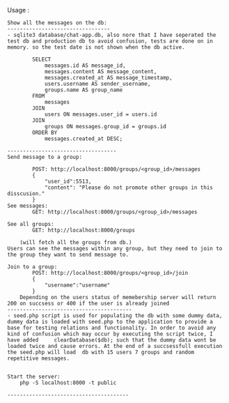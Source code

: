 Usage : 

    Show all the messages on the db: 
    ---------------------------------
    - sqlite3 database/chat-app.db, also nore that I have seperated the test db and production db to avoid confusion, tests are done on in memory. so the test date is not shown when the db active.

            SELECT 
                messages.id AS message_id,
                messages.content AS message_content,
                messages.created_at AS message_timestamp,
                users.username AS sender_username,
                groups.name AS group_name
            FROM 
                messages
            JOIN 
                users ON messages.user_id = users.id
            JOIN 
                groups ON messages.group_id = groups.id
            ORDER BY 
                messages.created_at DESC;
        
    -----------------------------------
    Send message to a group: 

            POST: http://localhost:8000/groups/<group_id>/messages
            {
                "user_id":5513,
                "content": "Please do not promote other groups in this disscusion."
            }
    See messages: 
            GET: http://localhost:8000/groups/<group_id>/messages

    See all groups:
            GET: http://localhost:8000/groups

        (will fetch all the groups from db.)
    Users can see the messages within any group, but they need to join to the group they want to send message to.

    Join to a group:
            POST: http://localhost:8000/groups/<group_id>/join
            {
                "username":"username"
            } 
        Depending on the users status of memebership server will return 200 on succsess or 400 if the user is already joined 
    ----------------------------------------
    - seed.php script is used for populating the db with some dummy data, dummy data is loaded with seed.php to the application to provide a base for testing relations and functionality. In order to avoid any kind of confusion which may occur by executing the script twice, I have added     clearDatabase($db); such that the dummy data wont be loaded twice and cause errors. At the end of a succsessfull execution the seed.php will load  db with 15 users 7 groups and random repetitive messages. 


    Start the server: 
        php -S localhost:8000 -t public   

    ---------------------------------------

